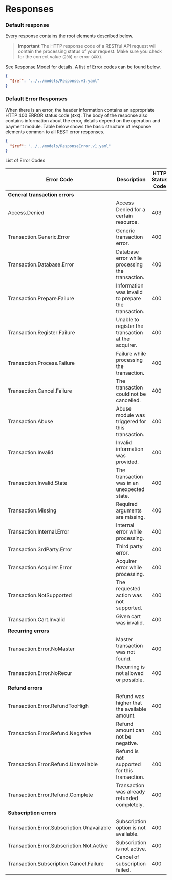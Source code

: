 # Responses

### Default response

Every response contains the root elements described below.

>**Important**<nl/>
>The HTTP response code of a RESTful API request will contain the processing status of your request.<nl/>
Make sure you check for the correct value (`200`) or error (`4XX`).

See [Response Model](../../models/Response.v1.yaml) for details.
A list of [Error codes](#) can be found below.

```json json_schema
{
  "$ref": "../../models/Response.v1.yaml"
}
```

### Default Error Responses

When there is an error, the header information contains an appropriate HTTP 400 ERROR status code (`4XX`).<nl/>
The body of the response also contains information about the error, details depend on the operation and payment module.<nl/>
Table below shows the basic structure of response elements common to all REST error responses.<nl/>

```json json_schema
{
  "$ref": "../../models/ResponseError.v1.yaml"
}
```

List of Error Codes

Error Code | Description | HTTP Status Code
--- | --- | ---
**General transaction errors** | <nl/> | <nl/>
Access.Denied	| Access Denied for a certain resource.	| 403
Transaction.Generic.Error | Generic transaction error. | 400
Transaction.Database.Error | Database error while processing the transaction.		| 400
Transaction.Prepare.Failure | Information was invalid to prepare the transaction. | 400
Transaction.Register.Failure | Unable to register the transaction at the acquirer. | 400
Transaction.Process.Failure | Failure while processing the transaction.	| 400
Transaction.Cancel.Failure | The transaction could not be cancelled. | 400
Transaction.Abuse | Abuse module was triggered for this transaction. | 400
Transaction.Invalid | Invalid information was provided. | 400
Transaction.Invalid.State | The transaction was in an unexpected state.	| 400
Transaction.Missing | Required arguments are missing.	| 400
Transaction.Internal.Error | Internal error while processing.	| 400
Transaction.3rdParty.Error | Third party error.	| 400
Transaction.Acquirer.Error | Acquirer error while processing.	| 400
Transaction.NotSupported | The requested action was not supported.	| 400
Transaction.Cart.Invalid | Given cart was invalid.	| 400
**Recurring errors** | &nbsp; | &nbsp;
Transaction.Error.NoMaster | Master transaction was not found. | 400
Transaction.Error.NoRecur | Recurring is not allowed or possible. | 400
**Refund errors** | &nbsp; | &nbsp;
Transaction.Error.RefundTooHigh | Refund was higher that the available amount. | 400
Transaction.Error.Refund.Negative | Refund amount can not be negative. | 400
Transaction.Error.Refund.Unavailable | Refund is not supported for this transaction. | 400
Transaction.Error.Refund.Complete | Transaction was already refunded completely. | 400
**Subscription errors** | &nbsp; | &nbsp;
Transaction.Error.Subscription.Unavailable | Subscription option is not available. | 400
Transaction.Error.Subscription.Not.Active | Subscription is not active. | 400
Transaction.Subscription.Cancel.Failure | Cancel of subscription failed. | 400

